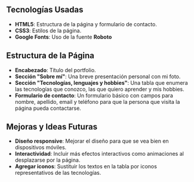## Tecnologías Usadas

- **HTML5**: Estructura de la página y formulario de contacto.
- **CSS3**: Estilos de la página.
- **Google Fonts**: Uso de la fuente **Roboto** 

## Estructura de la Página

- **Encabezado**: Título del portfolio.
- **Sección "Sobre mí"**: Una breve presentación personal con mi foto.
- **Sección "Tecnologías, lenguajes y hobbies"**: Una tabla que enumera las tecnologías que conozco, las que quiero aprender y mis hobbies.
- **Formulario de contacto**: Un formulario básico con campos para nombre, apellido, email y teléfono para que la persona que visita la página pueda contactarse.

## Mejoras y Ideas Futuras

- **Diseño responsive**: Mejorar el diseño para que se vea bien en dispositivos móviles.
- **Interactividad**: Incluir más efectos interactivos como animaciones al desplazarse por la página.
- **Agregar iconos**: Sustituir los textos en la tabla por iconos representativos de las tecnologías.
